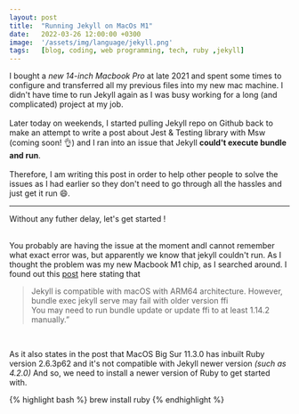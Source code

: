 ```yaml
---
layout: post
title:  "Running Jekyll on MacOs M1"
date:   2022-03-26 12:00:00 +0300
image:  '/assets/img/language/jekyll.png'
tags:   [blog, coding, web programming, tech, ruby ,jekyll]
---
```


<!---
1. Update Ruby
   1. `brew install ruby`
   2. export PATH="/opt/homebrew/opt/ruby/bin:$PATH"
      export GEM_HOME=/opt/homebrew/lib/ruby/gems/3.1.0
      export GEM_PATH=/opt/homebrew/lib/ruby/gems/3.1.0
2. Install ruby ffi
   1. Ruby-FFI is a gem for programmatically loading dynamically-linked native libraries, binding functions within them, and calling those functions from Ruby code. Moreover, a Ruby-FFI extension works without changes on CRuby (MRI), JRuby, Rubinius and TruffleRuby
   2. `gem install ffi`
3. I stumbled upon this question when I ran into the issue of trying to set up github pages. It seems that in the latest version of ruby that is installed with homebrew webrick is not included by default
   1. Install webrick `bundle add webrick`
4. Update bundle `bundle update`
5. Run serve `bundle exec jekyll serve`
-->

I bought a *new 14-inch Macbook Pro* at late 2021 and spent some times to configure and transferred all my previous files into my new mac machine. I didn't have time to run Jekyll again as I was busy working for a long (and complicated) project at my job.<br/> <br/> 
Later today on weekends, I started pulling Jekyll repo on Github back to make an attempt to write a post about Jest & Testing library with Msw (coming soon! 👌) and I ran into an issue that Jekyll **could't execute bundle and run**.<br/><br/> 
Therefore, I am writing this post in order to help other people to solve the issues as I had earlier so they don't need to go through all the hassles and just get it run 😄.

<hr />

Without any futher delay, let's get started ! <br/> <br />

You probably are having the issue at the moment andI cannot remember what exact error was, but apparently we know that jekyll couldn't run.
As I thought the problem was my new Macbook M1 chip, as I searched around. I found out this [post](https://www.shouvikbasak.net/website/jekyll-on-macos-apple-m1-solved/)
here stating that 
> Jekyll is compatible with macOS with ARM64 architecture. However, bundle exec jekyll serve may fail with older version ffi <br/>
> You may need to run bundle update or update ffi to at least 1.14.2 manually.”
<br/>

As it also states in the post that MacOS Big Sur 11.3.0 has inbuilt Ruby version 2.6.3p62 and it's not compatible with Jekyll newer version *(such as 4.2.0)*
And so, we need to install a newer version of Ruby to get started with.

{% highlight bash %}
brew install ruby
{% endhighlight %}